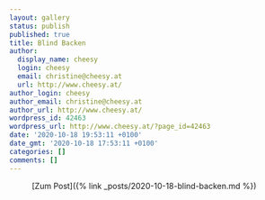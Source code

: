 ```yaml
---
layout: gallery
status: publish
published: true
title: Blind Backen
author:
  display_name: cheesy
  login: cheesy
  email: christine@cheesy.at
  url: http://www.cheesy.at/
author_login: cheesy
author_email: christine@cheesy.at
author_url: http://www.cheesy.at/
wordpress_id: 42463
wordpress_url: http://www.cheesy.at/?page_id=42463
date: '2020-10-18 19:53:11 +0100'
date_gmt: '2020-10-18 17:53:11 +0100'
categories: []
comments: []
---
```

<!-- wp:core-embed/wordpress {"url":"http://www.cheesy.at/2020/10/blind-backen/","type":"rich","providerNameSlug":"cheesy-at","className":""} -->
<figure class="wp-block-embed-wordpress wp-block-embed is-type-rich is-provider-cheesy-at">
<div class="wp-block-embed__wrapper">
[Zum Post]({% link _posts/2020-10-18-blind-backen.md %})
</div>
</figure>
<!-- /wp:core-embed/wordpress -->
<!-- wp:paragraph --><!-- /wp:paragraph -->

